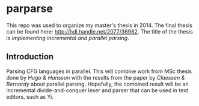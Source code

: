 parparse
========

This repo was used to organize my master's thesis in 2014. The final thesis can be found here: http://hdl.handle.net/2077/36982. The title of the thesis is *Implementing incremental and parallel parsing*.

Introduction
------------
Parsing CFG languages in parallel. This will combine work from MSc thesis done 
by *Hugo & Hansson* with the results from the paper by *Claessen & Bernardy*
about parallel parsing. Hopefully, the combined result will be an incremental
divide-and-conquer lexer and parser that can be used in text editors, such as
Yi.
